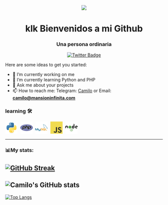 <div class="header" align="center">
    <img src="https://media.tenor.com/pXp1E4y0jhYAAAAC/sukuna-ryomen-sukuna.gif">
    <h1 align="center">klk Bienvenidos a mi Github</h1>
    <h3 align="center">Una persona ordinaria</h3>
</div>

<div class="badges" align="center">
    <a href="https://twitter.com/CamiloBladeYT">
        <img src="https://img.shields.io/twitter/follow/CamiloBladeYT?style=social" alt="Twitter Badge">
    </a>
</div>


Here are some ideas to get you started:

- 🔭 I’m currently working on me
- 🌱 I’m currently learning  Python and PHP
- 💬 Ask me about your projects
- 📫 How to reach me: Telegram: [Camilo](https://t.me/NovaChronoBlade) or Email: **camilo@mansioninfinita.com**


<div align="left">
    <h3>learning 🛠</h3>
    <div>
        <img src="https://github.com/devicons/devicon/blob/master/icons/python/python-original.svg" title="Python" alt="Python" width="40" height="40">&nbsp;
        <img src="https://github.com/devicons/devicon/blob/master/icons/php/php-original.svg" title="PHP" alt="PHP" width="40" height="40">&nbsp;
        <img src="https://github.com/devicons/devicon/blob/master/icons/mysql/mysql-original-wordmark.svg" title="MySql" alt="MySql" width="40" height="40">&nbsp;
        <img src="https://github.com/devicons/devicon/blob/master/icons/javascript/javascript-original.svg" title="JavaScript" alt="JavaScript" width="40" height="40">&nbsp;
        <img src="https://github.com/devicons/devicon/blob/master/icons/nodejs/nodejs-original-wordmark.svg" title="Nodejs" alt="Nodejs" width="40" height="40">&nbsp;

</div>

---

###  📊My stats: 
[![GitHub Streak](https://streak-stats.demolab.com?user=NovaChronoBlade&theme=dark&mode=weekly)](https://git.io/streak-stats)
---
![Camilo's GitHub stats](https://github-readme-stats.vercel.app/api?username=NovaChronoBlade&theme=dark&show_icons=true)
---
[![Top Langs](https://github-readme-stats.vercel.app/api/top-langs/?username=NovaChronoBlade)](https://github.com/anuraghazra/github-readme-stats)

